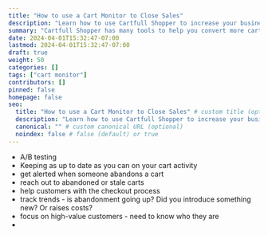 ```yaml
---
title: "How to use a Cart Monitor to Close Sales"
description: "Learn how to use Cartfull Shopper to increase your business."
summary: "Cartfull Shopper has many tools to help you convert more carts into orders."
date: 2024-04-01T15:32:47-07:00
lastmod: 2024-04-01T15:32:47-07:00
draft: true
weight: 50
categories: []
tags: ["cart monitor"]
contributors: []
pinned: false
homepage: false
seo:
  title: "How to use a Cart Monitor to Close Sales" # custom title (optional)
  description: "Learn how to use Cartfull Shopper to increase your business." # custom description (recommended)
  canonical: "" # custom canonical URL (optional)
  noindex: false # false (default) or true
---
```


- A/B testing
- Keeping as up to date as you can on your cart activity
- get alerted when someone abandons a cart
- reach out to abandoned or stale carts
- help customers with the checkout process
- track trends - is abandonment going up? Did you introduce something new? Or raises
  costs?
- focus on high-value customers - need to know who they are
- 
